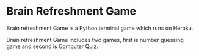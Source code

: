 # Brain Refreshment Game
Brain refreshment Game is a Python terminal game which runs on Heroku.

Brain refreshment Game includes two games, first is number guessing game and second is Computer Quiz.
